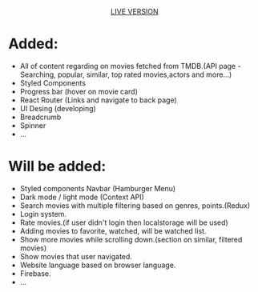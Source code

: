 

<p align="center"> <a href="https://angry-austin-135ebf.netlify.app/">LIVE VERSION</a></p>

# Added:
- All of content regarding on movies fetched from TMDB.(API page - Searching, popular, similar, top rated movies,actors and more...)
- Styled Components
- Progress bar (hover on movie card)
- React Router (Links and navigate to back page)
- UI Desing (developing)
- Breadcrumb
- Spinner
- ...

# Will be added:
- Styled components Navbar (Hamburger Menu)
- Dark mode / light mode (Context API)
- Search movies with multiple filtering based on genres, points.(Redux)
- Login system.
- Rate movies.(if user didn't login then localstorage will be used)
- Adding movies to favorite, watched, will be watched list.
- Show more movies while scrolling down.(section on similar, filtered movies)
- Show movies that user navigated.
- Website language based on browser language.
- Firebase.
- ...
